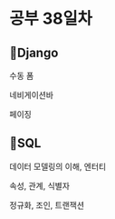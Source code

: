 <h1>공부 38일차</h1>


<h2>📌Django</h2>
수동 폼</p>
네비게이션바</p>
페이징</p>

<h2>📌SQL</h2>
데이터 모델링의 이해, 엔터티</p>
속성, 관계, 식별자</p>
정규화, 조인, 트랜잭션</p>